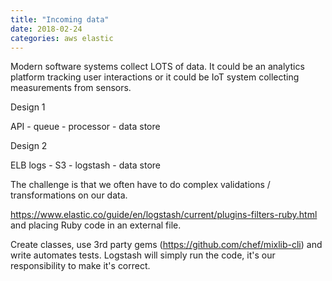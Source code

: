 ```yaml
---
title: "Incoming data"
date: 2018-02-24
categories: aws elastic
---
```


Modern software systems collect LOTS of data.  It could be an analytics platform tracking user interactions or it could be IoT system collecting measurements from sensors.  

Design 1

API - queue - processor - data store


Design 2

ELB logs - S3 - logstash - data store

The challenge is that we often have to do complex validations / transformations on our data.  

https://www.elastic.co/guide/en/logstash/current/plugins-filters-ruby.html and placing Ruby code in an external file.  

Create classes, use 3rd party gems (https://github.com/chef/mixlib-cli) and write automates tests.  Logstash will simply run the code, it's our responsibility to make it's correct.  
